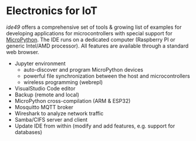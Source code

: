 # Electronics for IoT

*ide49* offers a comprehensive set of tools & growing list of examples for developing applications for microcontrollers with special support for [MicroPython](https://micropython.org/). The IDE runs on a dedicated computer (Raspberry PI or generic Intel/AMD processor). All features are available through a standard web browser. 

* Jupyter environment
    * auto-discover and program MicroPython devices
    * powerful file synchronization between the host and microcontrollers
    * wireless programming (webrepl)
* VisualStudio Code editor
* Backup (remote and local)
* MicroPython cross-compilation (ARM & ESP32)
* Mosquitto MQTT broker 
* Wireshark to analyze network traffic
* Samba/CIFS server and client
* Update IDE from within (modify and add features, e.g. support for databases)
